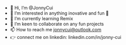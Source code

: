 - 👋 Hi, I’m @JonnyCui
- 👀 I’m interested in anything inovative and fun 🤩
- 🌱 I’m currently learning Remix
- 🤝 I’m keen to collaborate on any fun projects 
- 📫 How to reach me jonnycui@outlook.com
- 👉 connect me on linkedin: linkedin.com/in/jonny-cui

<!---
JonnyCui/JonnyCui is a ✨ special ✨ repository because its `README.md` (this file) appears on your GitHub profile.
You can click the Preview link to take a look at your changes.
--->

